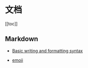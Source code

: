 # 文档

[[toc]]

## Markdown

- [Basic writing and formatting syntax](https://docs.github.com/en/get-started/writing-on-github/getting-started-with-writing-and-formatting-on-github/basic-writing-and-formatting-syntax)

- [emoji](https://github.com/ikatyang/emoji-cheat-sheet)
